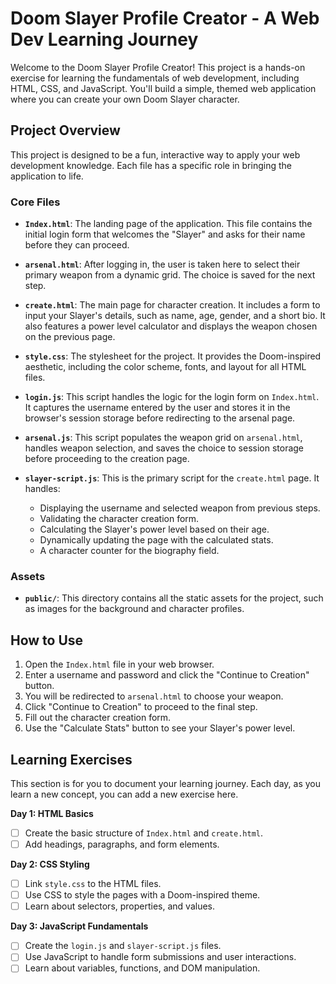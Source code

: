 # Doom Slayer Profile Creator - A Web Dev Learning Journey

Welcome to the Doom Slayer Profile Creator! This project is a hands-on exercise for learning the fundamentals of web development, including HTML, CSS, and JavaScript. You'll build a simple, themed web application where you can create your own Doom Slayer character.

## Project Overview

This project is designed to be a fun, interactive way to apply your web development knowledge. Each file has a specific role in bringing the application to life.

### Core Files

*   **`Index.html`**: The landing page of the application. This file contains the initial login form that welcomes the "Slayer" and asks for their name before they can proceed.

*   **`arsenal.html`**: After logging in, the user is taken here to select their primary weapon from a dynamic grid. The choice is saved for the next step.

*   **`create.html`**: The main page for character creation. It includes a form to input your Slayer's details, such as name, age, gender, and a short bio. It also features a power level calculator and displays the weapon chosen on the previous page.

*   **`style.css`**: The stylesheet for the project. It provides the Doom-inspired aesthetic, including the color scheme, fonts, and layout for all HTML files.

*   **`login.js`**: This script handles the logic for the login form on `Index.html`. It captures the username entered by the user and stores it in the browser's session storage before redirecting to the arsenal page.

*   **`arsenal.js`**: This script populates the weapon grid on `arsenal.html`, handles weapon selection, and saves the choice to session storage before proceeding to the creation page.

*   **`slayer-script.js`**: This is the primary script for the `create.html` page. It handles:
    *   Displaying the username and selected weapon from previous steps.
    *   Validating the character creation form.
    *   Calculating the Slayer's power level based on their age.
    *   Dynamically updating the page with the calculated stats.
    *   A character counter for the biography field.

### Assets

*   **`public/`**: This directory contains all the static assets for the project, such as images for the background and character profiles.

## How to Use

1.  Open the `Index.html` file in your web browser.
2.  Enter a username and password and click the "Continue to Creation" button.
3.  You will be redirected to `arsenal.html` to choose your weapon.
4.  Click "Continue to Creation" to proceed to the final step.
4.  Fill out the character creation form.
5.  Use the "Calculate Stats" button to see your Slayer's power level.

## Learning Exercises

This section is for you to document your learning journey. Each day, as you learn a new concept, you can add a new exercise here.

**Day 1: HTML Basics**
*   [ ] Create the basic structure of `Index.html` and `create.html`.
*   [ ] Add headings, paragraphs, and form elements.

**Day 2: CSS Styling**
*   [ ] Link `style.css` to the HTML files.
*   [ ] Use CSS to style the pages with a Doom-inspired theme.
*   [ ] Learn about selectors, properties, and values.

**Day 3: JavaScript Fundamentals**
*   [ ] Create the `login.js` and `slayer-script.js` files.
*   [ ] Use JavaScript to handle form submissions and user interactions.
*   [ ] Learn about variables, functions, and DOM manipulation.
